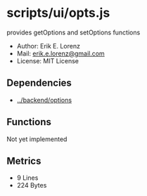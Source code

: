 # scripts/ui/opts.js


provides getOptions and setOptions functions
* Author: Erik E. Lorenz 
* Mail: <erik.e.lorenz@gmail.com>
* License: MIT License


## Dependencies

* <a href="../backend/options.html">../backend/options</a>

## Functions

Not yet implemented

## Metrics

* 9 Lines
* 224 Bytes

